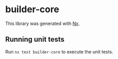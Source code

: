 # builder-core

This library was generated with [Nx](https://nx.dev).

## Running unit tests

Run `nx test builder-core` to execute the unit tests.
